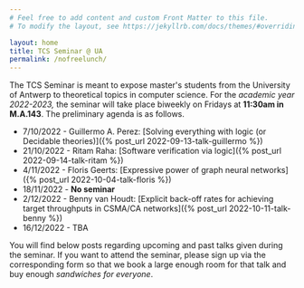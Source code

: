 ```yaml
---
# Feel free to add content and custom Front Matter to this file.
# To modify the layout, see https://jekyllrb.com/docs/themes/#overriding-theme-defaults

layout: home
title: TCS Seminar @ UA
permalink: /nofreelunch/
---
```


The TCS Seminar is meant to expose master's students from the University of
Antwerp to theoretical topics in computer science. For the *academic year
2022-2023,* the seminar will take place biweekly on Fridays at **11:30am in
M.A.143**.  The preliminary agenda is as follows.
* 7/10/2022 - Guillermo A. Perez: [Solving everything with logic (or Decidable theories)]({% post_url 2022-09-13-talk-guillermo %})
* 21/10/2022 - Ritam Raha: [Software verification via
  logic]({% post_url 2022-09-14-talk-ritam %})
* 4/11/2022 - Floris Geerts: [Expressive power of graph neural networks]({%
  post_url 2022-10-04-talk-floris %})
* 18/11/2022 - **No seminar**
* 2/12/2022 - Benny van Houdt: [Explicit back-off rates for achieving target throughputs in CSMA/CA networks]({% post_url 2022-10-11-talk-benny %})
* 16/12/2022 - TBA

You will find below posts regarding upcoming and past talks given during the
seminar. If you want to attend the seminar, please sign up via the
corresponding form so that we book a large enough room for that talk and buy
enough *sandwiches for everyone*.
